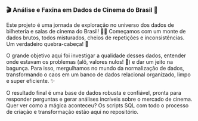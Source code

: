### 🎬 Análise e Faxina em Dados de Cinema do Brasil 🧹

Este projeto é uma jornada de exploração no universo dos dados de bilheteria e salas de cinema do Brasil! 🕵️‍♀️ Começamos com um monte de dados brutos, todos misturados, cheios de repetições e inconsistências. Um verdadeiro quebra-cabeça! 🧩

O grande objetivo aqui foi investigar a qualidade desses dados, entender onde estavam os problemas (alô, valores nulos! 👋) e dar um jeito na bagunça. Para isso, mergulhamos no mundo da normalização de dados, transformando o caos em um banco de dados relacional organizado, limpo e super eficiente. ✨

O resultado final é uma base de dados robusta e confiável, pronta para responder perguntas e gerar análises incríveis sobre o mercado de cinema.  Quer ver como a mágica aconteceu? Os scripts SQL com todo o processo de criação e transformação estão aqui no repositório. 
